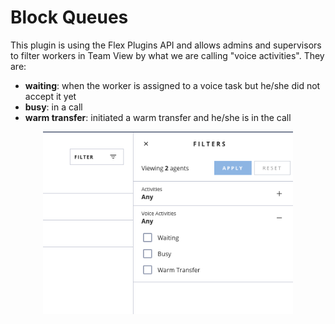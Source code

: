 # Block Queues

This plugin is using the Flex Plugins API and allows admins and supervisors to filter workers in Team View by what we are calling "voice activities". They are: 

- **waiting**: when the worker is assigned to a voice task but he/she did not accept it yet
- **busy**: in a call
- **warm transfer**: initiated a warm transfer and he/she is in the call

<p align="center">
    <img src="screenshots/example.png?raw=true" width="400" >
</p>